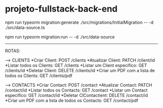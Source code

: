 # projeto-fullstack-back-end

npm run typeorm migration:generate ./src/migrations/InitialMigration -- -d ./src/data-source.ts

npm run typeorm migration:run -- -d ./src/data-source

---

ROTAS:

--> CLIENTS
*Criar Client: POST /clients
*Atualizar Client: PATCH /client/id
*Listar todos os Clients: GET /clients
*Listar um Client específico: GET /clients/id
*Deletar Client: DELETE /clients/id
*Criar um PDF com a lista de todos os Clients: GET /clients/pdf

--> CONTACTS
*Criar Contact: POST /contact
*Atualizar Contact: PATCH /contact/id
*Listar todos os Contacts: GET /contact
*Listar um Contact específico: GET /contact/id
*Deletar ClContactient: DELETE /contact/id
*Criar um PDF com a lista de todos os Contacts: GET /contact/pdf
